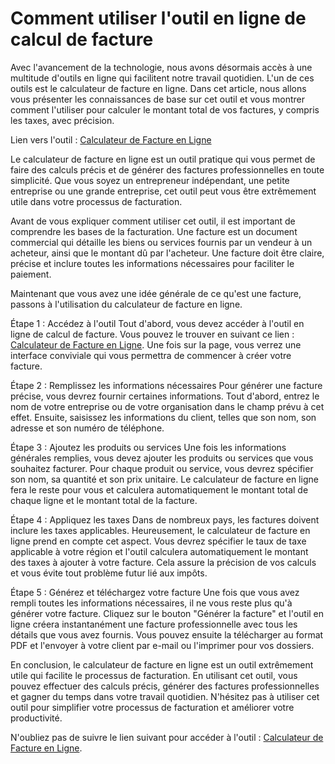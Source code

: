 Comment utiliser l'outil en ligne de calcul de facture
======================================================

Avec l'avancement de la technologie, nous avons désormais accès à une multitude d'outils en ligne qui facilitent notre travail quotidien. L'un de ces outils est le calculateur de facture en ligne. Dans cet article, nous allons vous présenter les connaissances de base sur cet outil et vous montrer comment l'utiliser pour calculer le montant total de vos factures, y compris les taxes, avec précision.

Lien vers l'outil : [Calculateur de Facture en Ligne](https://www.onlinecalculatorsfree.com/fr/financial/invoice-calculator.html)

Le calculateur de facture en ligne est un outil pratique qui vous permet de faire des calculs précis et de générer des factures professionnelles en toute simplicité. Que vous soyez un entrepreneur indépendant, une petite entreprise ou une grande entreprise, cet outil peut vous être extrêmement utile dans votre processus de facturation.

Avant de vous expliquer comment utiliser cet outil, il est important de comprendre les bases de la facturation. Une facture est un document commercial qui détaille les biens ou services fournis par un vendeur à un acheteur, ainsi que le montant dû par l'acheteur. Une facture doit être claire, précise et inclure toutes les informations nécessaires pour faciliter le paiement.

Maintenant que vous avez une idée générale de ce qu'est une facture, passons à l'utilisation du calculateur de facture en ligne.

Étape 1 : Accédez à l'outil Tout d'abord, vous devez accéder à l'outil en ligne de calcul de facture. Vous pouvez le trouver en suivant ce lien : [Calculateur de Facture en Ligne](https://www.onlinecalculatorsfree.com/fr/financial/invoice-calculator.html). Une fois sur la page, vous verrez une interface conviviale qui vous permettra de commencer à créer votre facture.

Étape 2 : Remplissez les informations nécessaires Pour générer une facture précise, vous devrez fournir certaines informations. Tout d'abord, entrez le nom de votre entreprise ou de votre organisation dans le champ prévu à cet effet. Ensuite, saisissez les informations du client, telles que son nom, son adresse et son numéro de téléphone.

Étape 3 : Ajoutez les produits ou services Une fois les informations générales remplies, vous devez ajouter les produits ou services que vous souhaitez facturer. Pour chaque produit ou service, vous devrez spécifier son nom, sa quantité et son prix unitaire. Le calculateur de facture en ligne fera le reste pour vous et calculera automatiquement le montant total de chaque ligne et le montant total de la facture.

Étape 4 : Appliquez les taxes Dans de nombreux pays, les factures doivent inclure les taxes applicables. Heureusement, le calculateur de facture en ligne prend en compte cet aspect. Vous devrez spécifier le taux de taxe applicable à votre région et l'outil calculera automatiquement le montant des taxes à ajouter à votre facture. Cela assure la précision de vos calculs et vous évite tout problème futur lié aux impôts.

Étape 5 : Générez et téléchargez votre facture Une fois que vous avez rempli toutes les informations nécessaires, il ne vous reste plus qu'à générer votre facture. Cliquez sur le bouton "Générer la facture" et l'outil en ligne créera instantanément une facture professionnelle avec tous les détails que vous avez fournis. Vous pouvez ensuite la télécharger au format PDF et l'envoyer à votre client par e-mail ou l'imprimer pour vos dossiers.

En conclusion, le calculateur de facture en ligne est un outil extrêmement utile qui facilite le processus de facturation. En utilisant cet outil, vous pouvez effectuer des calculs précis, générer des factures professionnelles et gagner du temps dans votre travail quotidien. N'hésitez pas à utiliser cet outil pour simplifier votre processus de facturation et améliorer votre productivité.

N'oubliez pas de suivre le lien suivant pour accéder à l'outil : [Calculateur de Facture en Ligne](https://www.onlinecalculatorsfree.com/fr/financial/invoice-calculator.html).